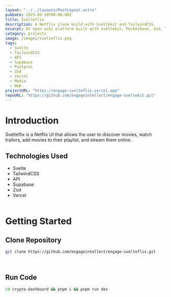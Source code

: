 ```yaml
---
layout: "../../layouts/PostLayout.astro"
pubDate: 2023-09-10T00:00:00Z
title: Svelteflix
description: A Netflix clone build with Sveltekit and TailwindCSS.
excerpt: An open wiki platform built with Sveltekit, Pocketbase, Zod, TinyMCE, TailwindCSS, and DaisyUI.
category: projects
image: /images/svelteflix.png
tags:
  - Svelte
  - TailwindCSS
  - API
  - Supabase
  - Postgres
  - Zod
  - Vercel
  - Media
  - Web
projectURL: "https://engage-svelteflix.vercel.app"
repoURL: "https://github.com/engageintellect/engage-sveltekit.git"
---
```


# Introduction

Svelteflix is a Netflix UI that allows the user to discover movies, watch trailors, add movies to their playlist, and stream them online.

## Technologies Used

- Svelte
- TailwindCSS
- API
- Supabase
- Zod
- Vercel
  <br>
  <br>

# Getting Started

## Clone Repository

```bash
git clone https://github.com/engageintellect/engage-svelteflix.git
```

<br>

## Run Code

```bash
cd crypto-dashboard && pnpm i && pnpm run dev
```
